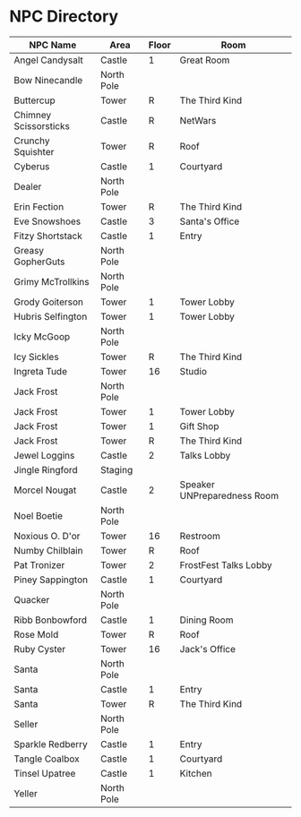 
# NPC Directory

|NPC Name|Area |Floor|Room|
|--------|-----|----|----|
| Angel Candysalt       | Castle     | 1 | Great Room     |
| Bow Ninecandle        | North Pole |   |                |
| Buttercup             | Tower      | R | The Third Kind |
| Chimney Scissorsticks | Castle     | R | NetWars        |
| Crunchy Squishter     | Tower      | R | Roof           |
| Cyberus               | Castle     | 1 | Courtyard      |
| Dealer                | North Pole |   |                |
| Erin Fection          | Tower      | R | The Third Kind |
| Eve Snowshoes         | Castle     | 3 | Santa's Office |
| Fitzy Shortstack      | Castle     | 1 | Entry          |
| Greasy GopherGuts     | North Pole |   |                |
| Grimy McTrollkins     | North Pole |   |                |
| Grody Goiterson       | Tower      | 1 | Tower Lobby    |
| Hubris Selfington     | Tower      | 1 | Tower Lobby    |
| Icky McGoop           | North Pole |   |                |
| Icy Sickles           | Tower      | R | The Third Kind |
| Ingreta Tude          | Tower      | 16 | Studio      | 
| Jack Frost            | North Pole |   |                |
| Jack Frost            | Tower      | 1 | Tower Lobby    |
| Jack Frost            | Tower      | 1 | Gift Shop      |
| Jack Frost            | Tower      | R | The Third Kind |
| Jewel Loggins         | Castle     | 2 | Talks Lobby    |
| Jingle Ringford       | Staging    |   |                |
| Morcel Nougat         | Castle     | 2 | Speaker UNPreparedness Room |
| Noel Boetie           | North Pole |   |                |
| Noxious O. D'or       | Tower      | 16 | Restroom      |
| Numby Chilblain       | Tower      | R | Roof           |
| Pat Tronizer          | Tower      | 2 | FrostFest Talks Lobby |
| Piney Sappington      | Castle     | 1 | Courtyard      |
| Quacker               | North Pole |   |                |
| Ribb Bonbowford       | Castle     | 1 | Dining Room    |
| Rose Mold             | Tower      | R | Roof           |
| Ruby Cyster           | Tower      | 16 | Jack's Office |
| Santa                 | North Pole |   |                |
| Santa                 | Castle     | 1 | Entry          |
| Santa                 | Tower      | R | The Third Kind |
| Seller                | North Pole |   |                |
| Sparkle Redberry      | Castle     | 1 | Entry          |
| Tangle Coalbox        | Castle     | 1 | Courtyard      |
| Tinsel Upatree        | Castle     | 1 | Kitchen        |
| Yeller                | North Pole |   |                |

